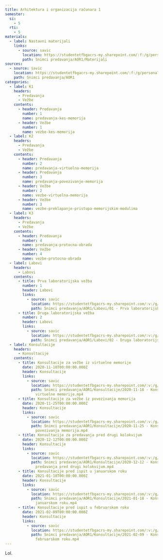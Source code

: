 ```yaml
---
title: Arhitektura i organizacija računara 1
semester:
  si:
    - 5
  rti:
    - 5
materials:
  - label: Nastavni materijali
    links:
      - source: savic
        location: https://studentetfbgacrs-my.sharepoint.com/:f:/g/personal/sa190595d_student_etf_bg_ac_rs/EnXG8eF9cYlBs-r-0P2qTpEBv3OeY4JBenLJCni4-Odrgg
        path: Snimci predavanja/AOR1/Materijali
sources:
  - source: savic
    location: https://studentetfbgacrs-my.sharepoint.com/:f:/g/personal/sa190595d_student_etf_bg_ac_rs/Eqf_rNF68fZBjSbx-U3JAAIBTrBRs8zCCAJgwvXePgL5MQ
    path: Snimci predavanja/AOR1
categories:
  - label: K1
    headers:
      - Predavanja
      - Vežbe
    contents:
      - header: Predavanja
        number: 1
        name: predavanja-kes-memorija
      - header: Vežbe
        number: 1
        name: vezbe-kes-memorija
  - label: K2
    headers:
      - Predavanja
      - Vežbe
    contents:
      - header: Predavanja
        number: 2
        name: predavanja-virtuelna-memorija
      - header: Predavanja
        number: 3
        name: predavanja-povezivanje-memorija
      - header: Vežbe
        number: 2
        name: vezbe-virtuelna-memorija
      - header: Vežbe
        number: 3
        name: vezbe-preklapanje-pristupa-memorijskim-modulima
  - label: K3
    headers:
      - Predavanja
      - Vežbe
    contents:
      - header: Predavanja
        number: 4
        name: predavanja-protocna-obrada
      - header: Vežbe
        number: 4
        name: vezbe-protocna-obrada
  - label: Labovi
    headers:
      - Labovi
    contents:
      - title: Prva laboratorijska vežba
        number: 1
        header: Labovi
        links:
          - source: savic
            location: https://studentetfbgacrs-my.sharepoint.com/:v:/g/personal/sa190595d_student_etf_bg_ac_rs/EVHn5Wg7xg9CnFlh5UsZjsMBT9F_Fxn5A9Wc52nl9bUElQ
            path: Snimci predavanja/AOR1/Labovi/01 - Prva laboratorijska vežba.mp4
      - title: Druga laboratorijska vežba
        number: 2
        header: Labovi
        links:
          - source: savic
            location: https://studentetfbgacrs-my.sharepoint.com/:v:/g/personal/sa190595d_student_etf_bg_ac_rs/EVdxwH2hKelNnPeSfIar4RAB5X8GZyjvCmfoQCtiTdBkGw
            path: Snimci predavanja/AOR1/Labovi/02 - Druga laboratorijska vežba.mp4
  - label: Konsultacije
    headers:
      - Konsultacije
    contents:
      - title: Konsultacije za vežbe iz virtuelne memorije
        date: 2020-11-18T00:00:00.000Z
        header: Konsultacije
        links:
          - source: savic
            location: https://studentetfbgacrs-my.sharepoint.com/:v:/g/personal/sa190595d_student_etf_bg_ac_rs/ERSCYJWMEO1HrCWTFeST0REBvicn2GZJxWnfxPEZkydChA
            path: Snimci predavanja/AOR1/Konsultacije/2020-11-18 - Konsultacije za vežbe iz
              virtuelne memorije.mp4
      - title: Konsultacije za vežbe iz povezivanja memorija
        date: 2020-11-25T00:00:00.000Z
        header: Konsultacije
        links:
          - source: savic
            location: https://studentetfbgacrs-my.sharepoint.com/:v:/g/personal/sa190595d_student_etf_bg_ac_rs/EQw_Za9VZWtLjv4uUEP-3VsBapESujyzvmZs8B7swwIWvA
            path: Snimci predavanja/AOR1/Konsultacije/2020-11-25 - Konsultacije za vežbe iz
              povezivanja memorija.mp4
      - title: Konsultacije za predavanja pred drugi kolokvijum
        date: 2020-12-12T00:00:00.000Z
        header: Konsultacije
        links:
          - source: savic
            location: https://studentetfbgacrs-my.sharepoint.com/:v:/g/personal/sa190595d_student_etf_bg_ac_rs/EbVObvKC1ghFi_6fbPUyrAUBFlPSoyKGxrS-3Ywl6v_OXA
            path: Snimci predavanja/AOR1/Konsultacije/2020-12-12 - Konsultacije za
              predavanja pred drugi kolokvijum.mp4
      - title: Konsultacije pred ispit u januarskom roku
        date: 2021-01-18T00:00:00.000Z
        header: Konsultacije
        links:
          - source: savic
            location: https://studentetfbgacrs-my.sharepoint.com/:v:/g/personal/sa190595d_student_etf_bg_ac_rs/EYg4j4qSGEtJl1HN561VDBYBS8-j6lpmdw2trFZ6yoNNuw
            path: Snimci predavanja/AOR1/Konsultacije/2021-01-18 - Konsultacije pred ispit u
              januarskom roku.mp4
      - title: Konsultacije pred ispit u februarskom roku
        date: 2021-02-09T00:00:00.000Z
        header: Konsultacije
        links:
          - source: savic
            location: https://studentetfbgacrs-my.sharepoint.com/:v:/g/personal/sa190595d_student_etf_bg_ac_rs/ES87xtUwhr5BgKbiG14CnecB4I3HKuUpix3WHtYE2la-Yw
            path: Snimci predavanja/AOR1/Konsultacije/2021-02-09 - Konsultacije pred ispit u
              februarskom roku.mp4
---
```


Lol.
